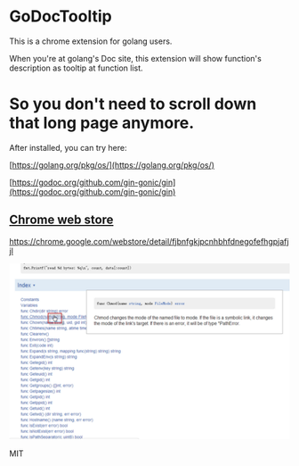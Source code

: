 # GoDocTooltip
This is a chrome extension for golang users.

When you're at golang's Doc site, this extension will show function's description as tooltip at function list.


So you don't need to scroll down that long page anymore.
=======

After installed, you can try here:

[https://golang.org/pkg/os/](https://golang.org/pkg/os/)

[https://godoc.org/github.com/gin-gonic/gin](https://godoc.org/github.com/gin-gonic/gin)


[Chrome web store](https://chrome.google.com/webstore/detail/fjbnfgkjpcnhbhfdnegofefhgpjafjjl)
----
https://chrome.google.com/webstore/detail/fjbnfgkjpcnhbhfdnegofefhgpjafjjl

![Snapshot](https://raw.githubusercontent.com/diankong/GoDocTooltip/master/snapshot_1280x800.png)

MIT
